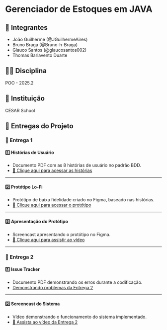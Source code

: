# Gerenciador de Estoques em JAVA

## 👥 Integrantes
- João Guilherme (@JGuilhermeAires)
- Bruno Braga (@Bruno-h-Braga)
- Glauco Santos (@glaucosantos002)
- Thomas Barlavento Duarte

## 🧑‍🏫 Disciplina
POO - 2025.2

## 🏫 Instituição
CESAR School

## 📌 Entregas do Projeto

### 🚀 Entrega 1

#### 1️⃣ Histórias de Usuário
- Documento PDF com as 8 histórias de usuário no padrão BDD.  
- [📄 Clique aqui para acessar as histórias](Historias%20do%20usuário%20Seção%201.pdf)

---

#### 2️⃣ Protótipo Lo-Fi
- Protótipo de baixa fidelidade criado no Figma, baseado nas histórias.  
- [🎨 Clique aqui para acessar o protótipo](https://www.figma.com/design/zWb0R4IGBdi4vmgptayMj6/Untitled?node-id=0-1&t=phB4jmD4GaSLRdci-1)

---

#### 3️⃣ Apresentação do Protótipo
- Screencast apresentando o protótipo no Figma.  
- [🎥 Clique aqui para assistir ao vídeo](https://www.youtube.com/watch?v=h2TK5ozCEmc)

---

### 🚀 Entrega 2

#### 1️⃣ Issue Tracker
- Documento PDF demonstrando os erros durante a codificação.
- [Demonstrando problemas da Entrega 2](ProblemasEnfrentados.pdf)

---

#### 2️⃣ Screencast do Sistema
- Vídeo demonstrando o funcionamento do sistema implementado.  
- [🎥 Assista ao vídeo da Entrega 2](link-do-youtube)
